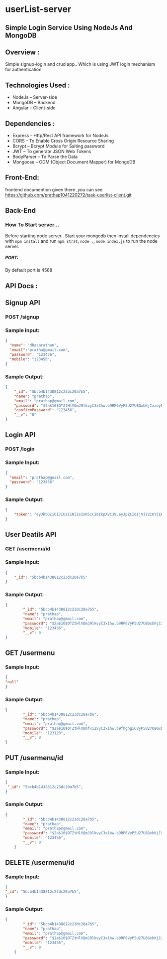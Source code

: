 # userList-server
## Simple Login Service Using NodeJs And MongoDB
## Overview :
Simple signup-login and crud app.. Which is using JWT login mechanism for authentication

## Technologies Used :
*	NodeJs – Server-side
*	MongoDB – Backend
*	Angular – Client-side

## Dependencies :
*	Express – Http/Rest API framework for NodeJs
*	CORS – To Enable Cross Origin Resource Sharing
*	Bcrypt – Bcrypt Module for Salting password
*	JWT – To generate JSON Web Tokens
*	BodyParser – To Parse the Data
*	Mongoose – ODM (Object Document Mapper) for MongoDB

## Front-End:
  frontend documention given there ,you can see https://github.com/prathap1041220272/task-userlist-client.git

## Back-End

### How To Start server...
Before starting node server.. Start your mongodb then install dependencies with `npm install` and
run `npm strat`, `node .`, `node index.js` to run the node server.

##### PORT:
 By default port is 4568

## API Docs :

## Signup API

### POST /signup

### Sample Input:

```json
{ 
  "name": "dhasarathan",
  "email":"pratha@gmail.com",
  "password": "123456",
  "mobile": "123456",
}
```

### Sample Output:

```json
{
    "_id": "5bcb4b1438812c23dc20a7b5",
    "name": "prathap",
    "email": "prathap@gmail.com",
    "password": "$2a$10$OTZtHlVQmJ9lkvyC3x1hw.b9RP6VyP5U27UBGxbKjIxzoyNnjJ6u2",
    "confirmPassword": "123456",
    "__v": "0"
}
```

## Login API

### POST /login

### Sample Input:

```json
{
  "email": "prathap@gmail.com",
  "password": "123456"
}
```

### Sample Output:

```json
{
    "token": "eyJhbGciOiJIUzI1NiIsInR5cCI6IkpXVCJ9.eyJpZCI6IjViY2I0YjE0Mzg4MTJjMjNkYzIwYTdiNSIsImlhdCI6MTU0MDA0OTkwMiwiZXhwIjoxNTQwMDUwMjAyfQ.x5jAMl2GTqCei97kVeI06QNkc60KZJgTJtFuunZQc5E"
}
```

## User Deatils API

### GET /usermenu/id 

### Sample Input:

```json
{
    "_id": "5bcb4b1438812c23dc20a7b5"
}
```

### Sample Output:

```json
{
     	"_id": "5bcb4b1438812c23dc20a7b5",
        "name": "prathap",
        "email": "prathap@gmail.com",
        "password": "$2a$10$OTZtHlVQmJ9lkvyC3x1hw.b9RP6VyP5U27UBGxbKjIxzoyNnjJ6u2",
        "mobile": "123456",
        "__v": 0
}
```

## GET /usermenu

### Sample Input:

```json
{
"null"
}
```

### Sample Output:

```json
{ 
        "_id": "5bcb4b1438812c23dc20a7b6",
        "name": "prathap",
        "email": "prathap@gmail.com",
        "password": "$2a$10$OTZtHlVQmfvi2vyC3x1hw.b9fhghgi6VyP5U27UBGxbKjIxzojJ6u2",
        "mobile": "123123",
        "__v": 0
}
```

## PUT /usermenu/id 

### Sample Input:

```json
{
 "_id": "5bcb4b1438812c23dc20a7b5",
}
```

### Sample Output:

```json
{
        "_id": "5bcb4b1438812c23dc20a7b5",
        "name": "prathap",
        "email": "prathap@gmail.com",
        "password": "$2a$10$OTZtHlVQmJ9lkvyC3x1hw.b9RP6VyP5U27UBGxbKjIxzoyNnjJ6u2",
        "mobile": "123456",
        "__v": 0
    }
 ```

## DELETE /usermenu/id

### Sample Input:

```json
{
"_id": "5bcb4b1438812c23dc20a7b5",
}
```

### Sample Output:

```json
{
        "_id": "5bcb4b1438812c23dc20a7b5",
        "name": "prathap",
        "email": "prathap@gmail.com",
        "password": "$2a$10$OTZtHlVQmJ9lkvyC3x1hw.b9RP6VyP5U27UBGxbKjIxzoyNnjJ6u2",
        "mobile": "123456",
        "__v": 0
    }
```

